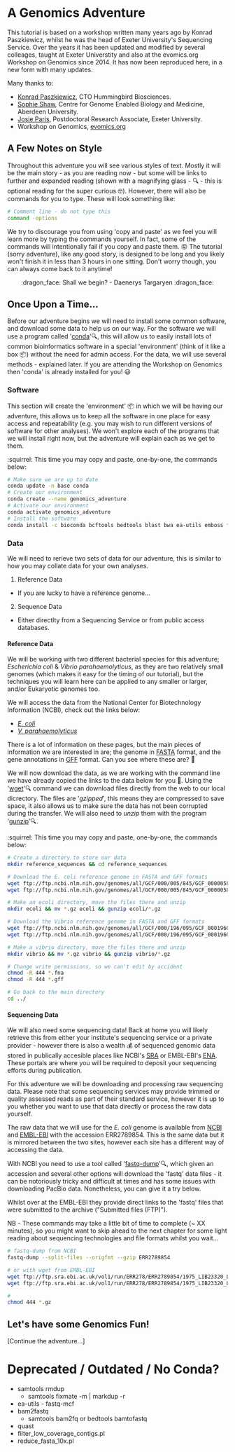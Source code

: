 # A Genomics Adventure
This tutorial is based on a workshop written many years ago by Konrad Paszkiewicz, whilst he was the head of Exeter University's Sequencing Service. Over the years it has been updated and modified by several colleages, taught at Exeter Universtity and also at the evomics.org Workshop on Genomics since 2014. It has now been reproduced here, in a new form with many updates.

Many thanks to:
 * [Konrad Paszkiewicz](https://scholar.google.com/citations?user=yrHDETIAAAAJ&hl=en), CTO Hummingbird Biosciences.
 * [Sophie Shaw](https://www.abdn.ac.uk/people/s.shaw), Centre for Genome Enabled Biology and Medicine, Aberdeen University. 
 * [Josie Paris](https://biosciences.exeter.ac.uk/staff/profile/index.php?web_id=Josephine_Paris), Postdoctoral Research Associate, Exeter University.
 * Workshop on Genomics, [evomics.org](https://evomics.org/)

## A Few Notes on Style
Throughout this adventure you will see various styles of text. Mostly it will be the main story - as you are reading now - but some will be links to further and expanded reading (shown with a magnifying glass - :mag: - this is optional reading for the super curious :nerd_face:). However, there will also be commands for you to type. These will look something like:
```bash
# Comment line - do not type this
command -options
```
We try to discourage you from using 'copy and paste' as we feel you will learn more by typing the commands yourself. In fact, some of the commands will intentionally fail if you copy and paste them. :stuck_out_tongue_closed_eyes: The tutorial (sorry adventure), like any good story, is designed to be long and you likely won't finish it in less than 3 hours in one sitting. Don't worry though, you can always come back to it anytime!

<p align="center">:dragon_face: Shall we begin? - Daenerys Targaryen :dragon_face:</p>

## Once Upon a Time...
Before our adventure begins we will need to install some common software, and download some data to help us on our way. For the software we will use a program called '[conda](https://docs.conda.io/en/latest/)':mag:, this will allow us to easily install lots of common bioinformatics software in a special 'environment' (think of it like a box :package:) without the need for admin access. For the data, we will use several methods - explained later. If you are attending the Workshop on Genomics then 'conda' is already installed for you! :smiley:

### Software
This section will create the 'environment' :package: in which we will be having our adventure, this allows us to keep all the software in one place for easy access and repeatability (e.g. you may wish to run different versions of software for other analyses). We won't explore each of the programs that we will install right now, but the adventure will explain each as we get to them.

:squirrel: This time you may copy and paste, one-by-one, the commands below:
```bash
# Make sure we are up to date
conda update -n base conda
# Create our environment
conda create --name genomics_adventure
# Activate our environment
conda activate genomics_adventure
# Install the software
conda install -c bioconda bcftools bedtools blast bwa ea-utils emboss fastqc igv igvtools pfam_scan qualimap samtools seqtk spades sra-tools vcftools
```

### Data
We will need to rerieve two sets of data for our adventure, this is similar to how you may collate data for your own analyses.
 1) Reference Data
  * If you are lucky to have a reference genome...
 2) Sequence Data
  * Either directlty from a Sequencing Service or from public access databases.

#### Reference Data
We will be working with two different bacterial species for this adventure; *Escherichia coli* & *Vibrio parahaemolyticus*, as they are two relatively small genomes (which makes it easy for the timing of our tutorial), but the techniques you will learn here can be applied to any smaller or larger, and/or Eukaryotic genomes too.

We will access the data from the National Center for Biotechnology Information (NCBI), check out the links below:
 * *[E. coli](https://www.ncbi.nlm.nih.gov/genome/167?genome_assembly_id=161521)*
 * *[V. parahaemolyticus](https://www.ncbi.nlm.nih.gov/genome/691?genome_assembly_id=167995)*

There is a lot of information on these pages, but the main pieces of information we are interested in are; the genome in [FASTA](https://en.wikipedia.org/wiki/FASTA_format) format, and the gene annotations in [GFF](https://en.wikipedia.org/wiki/General_feature_format) format. Can you see where these are? :eyes:

We will now download the data, as we are working with the command line we have already copied the links to the data below for you :slightly_smiling_face:. Using the '[wget](https://www.gnu.org/software/wget/)':mag: command we can download files directly from the web to our local dicrectory. The files are '*gzipped*', this means they are compressed to save space, it also allows us to make sure the data has not been corrupted during the transfer. We will also need to *unzip* them with the program '[gunzip](https://linux.die.net/man/1/gunzip)':mag:.

:squirrel: This time you may copy and paste, one-by-one, the commands below:
```bash
# Create a directory to store our data
mkdir reference_sequences && cd reference_sequences

# Download the E. coli reference genome in FASTA and GFF formats
wget ftp://ftp.ncbi.nlm.nih.gov/genomes/all/GCF/000/005/845/GCF_000005845.2_ASM584v2/GCF_000005845.2_ASM584v2_genomic.fna.gz
wget ftp://ftp.ncbi.nlm.nih.gov/genomes/all/GCF/000/005/845/GCF_000005845.2_ASM584v2/GCF_000005845.2_ASM584v2_genomic.gff.gz

# Make an ecoli directory, move the files there and unzip
mkdir ecoli && mv *.gz ecoli && gunzip ecoli/*.gz

# Download the Vibrio reference genome in FASTA and GFF formats
wget ftp://ftp.ncbi.nlm.nih.gov/genomes/all/GCF/000/196/095/GCF_000196095.1_ASM19609v1/GCF_000196095.1_ASM19609v1_genomic.fna.gz
wget ftp://ftp.ncbi.nlm.nih.gov/genomes/all/GCF/000/196/095/GCF_000196095.1_ASM19609v1/GCF_000196095.1_ASM19609v1_genomic.gff.gz

# Make a vibrio directory, move the files there and unzip
mkdir vibrio && mv *.gz vibrio && gunzip vibrio/*.gz

# Change write permissions, so we can't edit by accident
chmod -R 444 *.fna
chmod -R 444 *.gff

# Go back to the main directory
cd ../
```

#### Sequencing Data
We will also need some sequencing data! Back at home you will likely retrieve this from either your institute's sequencing service or a private provider - however there is also a wealth :moneybag: of sequenced genomic data stored in publically accesible places like NCBI's [SRA](https://www.ncbi.nlm.nih.gov/sra) or EMBL-EBI's [ENA](https://www.ebi.ac.uk/ena). These portals are where you will be required to deposit your sequencing efforts during publication.

For this adventure we will be downloading and processing raw sequencing data. Please note that some sequencing services may provide trimmed or quality assessed reads as part of their standard service, however it is up to you whether you want to use that data directly or process the raw data yourself.

The raw data that we will use for the *E. coli* genome is available from [NCBI](https://trace.ncbi.nlm.nih.gov/Traces/sra/?run=ERR2789854) and [EMBL-EBI](https://www.ebi.ac.uk/ena/data/view/ERR2789854) with the accession ERR2789854. This is the same data but it is mirrored between the two sites, however each site has a different way of accessing the data.

With NCBI you need to use a tool called '[fastq-dump](https://ncbi.github.io/sra-tools/fastq-dump.html)':mag:, which given an accession and several other options will download the 'fastq' data files - it can be notoriously tricky and difficult at times and has some issues with downloading PacBio data. Nonetheless, you can give it a try below.

Whilst over at the EMBL-EBI they provide direct links to the 'fastq' files that were submitted to the archive ("Submitted files (FTP)").

NB - These commands may take a little bit of time to complete (~ XX minutes), so you might want to skip ahead to the next chapter for some light reading about sequencing technologies and file formats whilst you wait...

```bash
# fastq-dump from NCBI
fastq-dump --split-files --origfmt --gzip ERR2789854

# or with wget from EMBL-EBI
wget ftp://ftp.sra.ebi.ac.uk/vol1/run/ERR278/ERR2789854/1975_LIB23320_LDI20611_TGACCA_R1.fastq.gz
wget ftp://ftp.sra.ebi.ac.uk/vol1/run/ERR278/ERR2789854/1975_LIB23320_LDI20611_TGACCA_R2.fastq.gz

#
chmod 444 *.gz
```

## Let's have some Genomics Fun!
[Continue the adventure...]

# Deprecated / Outdated / No Conda?
 * samtools rmdup
   * samtools fixmate -m | markdup -r
 * ea-utils - fastq-mcf
 * bam2fastq
   * samtools bam2fq or bedtools bamtofastq
 * quast
 * filter_low_coverage_contigs.pl
 * reduce_fasta_10x.pl
 
